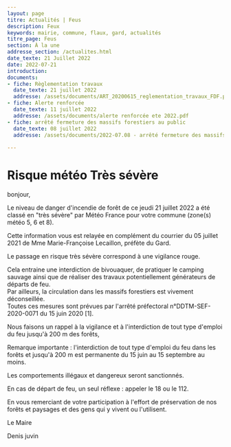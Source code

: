 ```yaml
---
layout: page
titre: Actualités | Feus
description: Feux
keywords: mairie, commune, flaux, gard, actualités
titre_page: Feus
section: À la une
addresse_section: /actualites.html
date_texte: 21 Juillet 2022
date: 2022-07-21
introduction: 
documents:
- fiche: Règlementation travaux
  date_texte: 21 juillet 2022
  addresse: /assets/documents/ART_20200615_reglementation_travaux_FDF.pdf
- fiche: Alerte renforcée
  date_texte: 11 juillet 2022
  addresse: /assets/documents/alerte renforcée ete 2022.pdf
- fiche: arrêté fermeture des massifs forestiers au public
  date_texte: 08 juillet 2022
  addresse: /assets/documents/2022-07.08 - arrêté fermeture des massifs forestiers au public.pdf
  
---
```


# Risque météo Très sévère

bonjour,<br>

  Le niveau de danger d'incendie de forêt de ce jeudi 21 juillet 2022 a
été classé en "très sévère" par Météo France pour votre commune
(zone(s) météo 5, 6 et 8).<br>

  Cette information vous est relayée en complément du courrier du 05
juillet 2021 de Mme Marie-Françoise Lecaillon, préfète du Gard.<br>

  Le passage en risque très sévère correspond à une vigilance rouge.<br>

Cela entraine une interdiction de bivouaquer, de pratiquer le camping
sauvage ainsi que de réaliser des travaux potentiellement générateurs
de départs de feu.<br>
Par ailleurs, la circulation dans les massifs forestiers est vivement
déconseillée.<br>
Toutes ces mesures sont prévues par l'arrêté préfectoral
n°DDTM-SEF-2020-0071 du 15 juin 2020 [1].<br>


  Nous faisons un rappel à la vigilance et à
l'interdiction de tout type d'emploi du feu jusqu'à 200 m des forêts,<br>


  Remarque importante :  l'interdiction de tout type d'emploi du feu dans
les forêts et jusqu'à 200 m est permanente du 15 juin au 15 septembre
au moins.<br>

  Les comportements illégaux et dangereux seront sanctionnés.<br>

  En cas de départ de feu, un seul réflexe : appeler le 18 ou le 112.<br>

  En vous remerciant de votre participation à l'effort de préservation
de nos forêts et paysages et des gens qui y vivent ou l'utilisent.<br>

  Le Maire<br>

Denis juvin<br>




